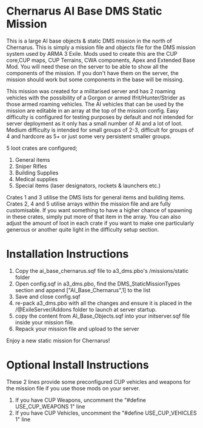 # Chernarus AI Base DMS Static Mission

This is a large AI base objects &amp; static DMS mission in the north of Chernarus. This is simply a mission file and objects file for the DMS mission system used by ARMA 3 Exile. Mods used to create this are the CUP core,CUP maps, CUP Terrains, CWA components, Apex and Extended Base Mod. You will need these on the server to be able to show all the components of the mission. If you don't have them on the server, the mission should work but some components in the base will be missing.

This mission was created for a militarised server and has 2 roaming vehicles with the possibility of a Gorgon or armed Ifrit/Hunter/Strider as those armed roaming vehicles. The AI vehicles that can be used by the mission are editable in an array at the top of the mission config.
Easy difficulty is configured for testing purposes by default and not intended for server deployment as it only has a small number of AI and a lot of loot. Medium difficulty is intended for small groups of 2-3, difficult for groups of 4 and hardcore as 5+ or just some very persistent smaller groups.

5 loot crates are configured;

1. General items
2. Sniper Rifles
3. Building Supplies
4. Medical supplies
5. Special items (laser designators, rockets & launchers etc.)

Crates 1 and 3 utilise the DMS lists for general items and building items. Crates 2, 4 and 5 utilise arrays within the mission file and are fully customisable. If you want something to have a higher chance of spawning in these crates, simply put more of that item in the array. You can also adjust the amount of loot in each crate if you want to make one particularly generous or another quite light in the difficulty setup section.

# Installation Instructions
1. Copy the ai_base_chernarus.sqf file to a3_dms.pbo's /missions/static folder
2. Open config.sqf in a3_dms.pbo, find the DMS_StaticMissionTypes section and append ["AI_Base_Chernarus",1] to the list
3. Save and close config.sqf
4. re-pack a3_dms.pbo with all the changes and ensure it is placed in the /@ExileServer/Addons folder to launch at server startup.
5. copy the content from AI_Base_Objects.sqf into your initserver.sqf file inside your mission file.
6. Repack your mission file and upload to the server

Enjoy a new static mission for Chernarus!

# Optional Install Instructions
These 2 lines provide some preconfigured CUP vehicles and weapons for the mission file if you use those mods on your server.
1. If you have CUP Weapons, uncomment the "#define USE_CUP_WEAPONS 1" line
2. If you have CUP Vehicles, uncomment the "#define USE_CUP_VEHICLES 1" line
